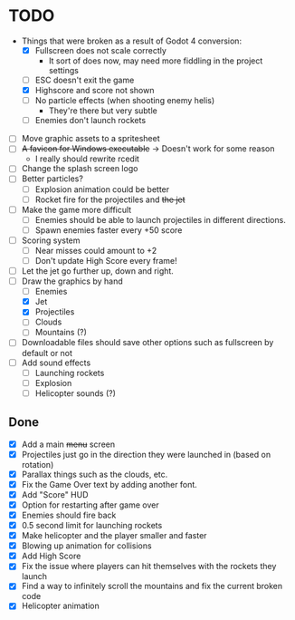 
# TODO

- Things that were broken as a result of Godot 4 conversion:
	- [x] Fullscreen does not scale correctly
		- It sort of does now, may need more fiddling in the project settings
	- [ ] ESC doesn't exit the game
	- [x] Highscore and score not shown
	- [ ] No particle effects (when shooting enemy helis)
		- They're there but very subtle
	- [ ] Enemies don't launch rockets
- [ ] Move graphic assets to a spritesheet
- [ ] ~~A favicon for Windows executable~~ -> Doesn't work for some reason
	- I really should rewrite rcedit
- [ ] Change the splash screen logo
- [ ] Better particles?
	- [ ] Explosion animation could be better
	- [ ] Rocket fire for the projectiles and ~~the jet~~
- [ ] Make the game more difficult
	- [ ] Enemies should be able to launch projectiles in different directions.
	- [ ] Spawn enemies faster every +50 score
- [ ] Scoring system
	- [ ] Near misses could amount to +2
	- [ ] Don't update High Score every frame!
- [ ] Let the jet go further up, down and right.
- [ ] Draw the graphics by hand
	- [ ] Enemies
	- [x] Jet
	- [x] Projectiles
	- [ ] Clouds
	- [ ] Mountains (?)
- [ ] Downloadable files should save other options such as fullscreen by default or not
- [ ] Add sound effects
	- [ ] Launching rockets
	- [ ] Explosion
	- [ ] Helicopter sounds (?)

## Done

- [x] Add a main ~~menu~~ screen
- [x] Projectiles just go in the direction they were launched in (based on rotation)
- [x] Parallax things such as the clouds, etc.
- [x] Fix the Game Over text by adding another font.
- [x] Add "Score" HUD
- [x] Option for restarting after game over
- [x] Enemies should fire back
- [x] 0.5 second limit for launching rockets
- [x] Make helicopter and the player smaller and faster
- [x] Blowing up animation for collisions
- [x] Add High Score
- [x] Fix the issue where players can hit themselves with the rockets they launch
- [x] Find a way to infinitely scroll the mountains and fix the current broken code
- [x] Helicopter animation
